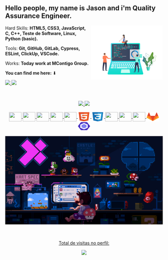 ## Hello people, my name is Jason and i'm Quality Assurance Engineer.

<img src="img/2.png" width="230px" align="right" alt="Developer">
 
<p align="left">
    Hard Skills: <strong>HTML5, CSS3, JavaScript, C, C++, Teste de Software, Linux, Python (basic). </strong> 
</p> 

<p align="left">
    Tools: <strong>Git, GitHub, GitLab, Cypress, ESLint, ClickUp, VSCode. </strong> 
</p> 
 
<p align="left">
    Works: <strong>Today work at MContigo Group.</strong>
</p>
 
<p align="left">
    <strong>You can find me here:</strong> ⬇
</p>

<div>
 
<p align="left">
    <a href="mailto:jasonwillyan@hotmail.com" alt="Gmail">
        <img src="https://img.shields.io/badge/-Gmail-1C1C1C?style=for-the-badge&logo=Gmail&logoColor=0061C3"/>
    </a>
    <a href="https://www.linkedin.com/in/jason-willyan/" alt="Linkedin">
        <img src="https://img.shields.io/badge/LinkedIn-1C1C1C?style=for-the-badge&logo=linkedin&logoColor=0061C3"/>
    </a> 
</p>

<div align="center">
    <br /> 
    <br />
    <a href="https://github.com/jasonwillyan"/>
    <img height="180em" src="https://github-readme-stats.vercel.app/api?username=jasonwillyan&show_icons=true&theme=radical&include_all_commits=true&count_private=true"/>
    <img height="180em" src="https://github-readme-stats.vercel.app/api/top-langs/?username=jasonwillyan&layout=compact&langs_count=7&theme=radical"/>
</div>
  
<div style="display: inline_block" align="center" ><br>
    <img align="center" height="30" width="40" src="https://cdn.jsdelivr.net/gh/devicons/devicon/icons/c/c-original.svg">
    <img align="center" height="30" width="40" src="https://cdn.jsdelivr.net/gh/devicons/devicon/icons/cplusplus/cplusplus-original.svg">
    <img align="center" height="30" width="40" src="https://cdn.jsdelivr.net/gh/devicons/devicon/icons/python/python-original.svg">
    <img align="center" height="30" width="40" src="https://cdn.jsdelivr.net/gh/devicons/devicon/icons/java/java-original.svg">
    <img align="center" height="30" width="40" src="https://cdn.jsdelivr.net/gh/devicons/devicon/icons/nodejs/nodejs-original.svg" />
    <img align="center" height="30" width="40" src="https://raw.githubusercontent.com/devicons/devicon/master/icons/html5/html5-original.svg">
    <img align="center" height="30" width="40" src="https://raw.githubusercontent.com/devicons/devicon/master/icons/css3/css3-original.svg">
    <img align="center" height="30" width="40" src="https://cdn.jsdelivr.net/gh/devicons/devicon/icons/git/git-original.svg">
    <img align="center" height="30" width="40" src="https://cdn.jsdelivr.net/gh/devicons/devicon/icons/github/github-original.svg">
    <img align="center" height="30" width="40" src="https://cdn.jsdelivr.net/gh/devicons/devicon/icons/vscode/vscode-original.svg">
    <img align="center" height="30" width="40" src="https://github.com/devicons/devicon/blob/master/icons/gitlab/gitlab-original.svg">
    <img align="center" height="30" width="40" src="https://github.com/devicons/devicon/blob/master/icons/eslint/eslint-original.svg">
</div>
  
<div align="center">
    <br />
    <img src="img/mario.gif" width="650px"/>
</div>

<div align="center">
    <br />
    <br />
    <p>Total de visitas no perfil:</p>
    <p>
        <img src="https://profile-counter.glitch.me/jasonwillyan/count.svg"/>
    </p>
</div>
